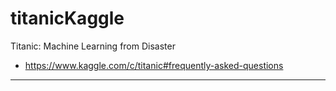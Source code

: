 # titanicKaggle
Titanic: Machine Learning from Disaster
* https://www.kaggle.com/c/titanic#frequently-asked-questions
------------------------

